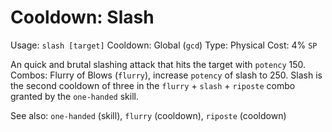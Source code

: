 # Cooldown: Slash
Usage: `slash [target]`
Cooldown: Global (`gcd`)
Type: Physical
Cost: 4% `SP`

An quick and brutal slashing attack that hits the target with `potency` 150.
Combos: Flurry of Blows (`flurry`), increase `potency` of slash to 250. Slash is
the second cooldown of three in the `flurry` + `slash` + `riposte` combo granted
by the `one-handed` skill.

See also: `one-handed` (skill), `flurry` (cooldown), `riposte` (cooldown)
